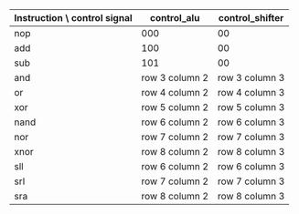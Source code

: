 |Instruction \ control signal|control_alu|control_shifter|
|-|-|-|
| nop | 000 | 00 |
| add | 100 | 00 |
| sub | 101 | 00 |
| and | row 3 column 2 | row 3 column 3 |
| or | row 4 column 2 | row 4 column 3 |
| xor | row 5 column 2 | row 5 column 3 |
| nand | row 6 column 2 | row 6 column 3 |
| nor | row 7 column 2 | row 7 column 3 |
| xnor | row 8 column 2 | row 8 column 3 |
| sll | row 6 column 2 | row 6 column 3 |
| srl | row 7 column 2 | row 7 column 3 |
| sra | row 8 column 2 | row 8 column 3 |